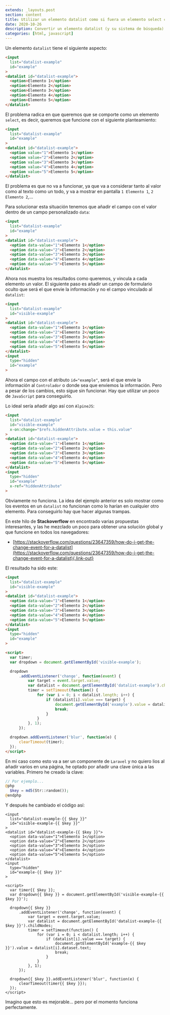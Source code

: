 ```yaml
---
extends: _layouts.post
section: content
title: Utilizar un elemento datalist como si fuera un elemento select con la ayuda de JavaScript
date: 2020-10-26
description: Convertir un elemento datalist (y su sistema de búsqueda) en un elemento select avanzado 
categories: [html, javascript]
---
```


Un elemento `datalist` tiene el siguiente aspecto:

```html
<input
  list="datalist-example"
  id="example"
>
<datalist id="datalist-example">
  <option>Elemento 1</option>
  <option>Elemento 2</option>
  <option>Elemento 3</option>
  <option>Elemento 4</option>
  <option>Elemento 5</option>
</datalist>
```

El problema radica en que queremos que se comporte como un elemento `select`, es decir, queremos que funcione con el siguiente planteamiento:

```html
<input
  list="datalist-example"
  id="example"
>
<datalist id="datalist-example">
  <option value="1">Elemento 1</option>
  <option value="2">Elemento 2</option>
  <option value="3">Elemento 3</option>
  <option value="4">Elemento 4</option>
  <option value="5">Elemento 5</option>
</datalist>
```

El problema es que no va a funcionar, ya que va a considerar tanto al valor como al texto como un todo, y va a mostrar en pantalla `1 Elemento 1`, `2 Elemento 2`,...

Para solucionar esta situación tenemos que añadir el campo con el valor dentro de un campo personalizado `data`:

```html
<input
  list="datalist-example"
  id="example"
>
<datalist id="datalist-example">
  <option data-value="1">Elemento 1</option>
  <option data-value="2">Elemento 2</option>
  <option data-value="3">Elemento 3</option>
  <option data-value="4">Elemento 4</option>
  <option data-value="5">Elemento 5</option>
</datalist>
```

Ahora nos muestra los resultados como queremos, y vincula a cada elemento un valor. El siguiente paso es añadir un campo de formulario oculto que será el que envie la información y no el campo vinculado al `datalist`:

```html
<input
  list="datalist-example"
  id="visible-example"
>
<datalist id="datalist-example">
  <option data-value="1">Elemento 1</option>
  <option data-value="2">Elemento 2</option>
  <option data-value="3">Elemento 3</option>
  <option data-value="4">Elemento 4</option>
  <option data-value="5">Elemento 5</option>
</datalist>
<input
  type="hidden"
  id="example"
>
```

Ahora el campo con el atributo `id="example"`, será el que envie la información al `Controlador` o donde sea que enviemos la información. Pero a pesar de los cambios, esto sigue sin funcionar. Hay que utilizar un poco de `JavaScript` para conseguirlo.

Lo ideal sería añadir algo así con `AlpineJS`:

```html
<input
  list="datalist-example"
  id="visible-example"
  x-on:change="$refs.hiddenAttribute.value = this.value"
>
<datalist id="datalist-example">
  <option data-value="1">Elemento 1</option>
  <option data-value="2">Elemento 2</option>
  <option data-value="3">Elemento 3</option>
  <option data-value="4">Elemento 4</option>
  <option data-value="5">Elemento 5</option>
</datalist>
<input
  type="hidden"
  id="example"
  x-ref="hiddenAttribute"
>
```

Obviamente no funciona. La idea del ejemplo anterior es solo mostrar como los eventos en un `datalist` no funcionan como lo harían en cualquier otro elemento. Para conseguirlo hay que hacer algunas trampas. 

En este hilo de **Stackoverflow** en encontrado varias propuestas interesantes, y las he mezclado un poco para obtener una solución global y que funcione en todos los navegadores:

+ [https://stackoverflow.com/questions/23647359/how-do-i-get-the-change-event-for-a-datalist](https://stackoverflow.com/questions/23647359/how-do-i-get-the-change-event-for-a-datalist){.link-out}

El resultado ha sido este:

```html
<input
  list="datalist-example"
  id="visible-example"
>
<datalist id="datalist-example">
  <option data-value="1">Elemento 1</option>
  <option data-value="2">Elemento 2</option>
  <option data-value="3">Elemento 3</option>
  <option data-value="4">Elemento 4</option>
  <option data-value="5">Elemento 5</option>
</datalist>
<input
  type="hidden"
  id="example"
>

<script>
  var timer;
  var dropdown = document.getElementById('visible-example');

  dropdown
      .addEventListener('change', function(event) {
          var target = event.target.value;
          var datalist = document.getElementById('datalist-example').childNodes;
          timer = setTimeout(function() {
              for (var i = 0; i < datalist.length; i++) {
                  if (datalist[i].value === target) {
                      document.getElementById('example').value = datalist[i].dataset.text;
                      break;
                  }
              }
          }, 1);
      });

  dropdown.addEventListener('blur', function(e) {
      clearTimeout(timer);
  });
</script>
```

En mi caso como esto va a ser un componente de `Laravel` y no quiero lios al añadir varios en una página, he optado por añadir una clave única a las variables. Primero he creado la clave:

```php
// Por ejemplo...
@php 
  $key = md5(Str::random());
@endphp
```

Y después he cambiado el código así:

```html5
<input
  list="datalist-example-{{ $key }}"
  id="visible-example-{{ $key }}"
>
<datalist id="datalist-example-{{ $key }}">
  <option data-value="1">Elemento 1</option>
  <option data-value="2">Elemento 2</option>
  <option data-value="3">Elemento 3</option>
  <option data-value="4">Elemento 4</option>
  <option data-value="5">Elemento 5</option>
</datalist>
<input
  type="hidden"
  id="example-{{ $key }}"
>

<script>
  var timer{{ $key }};
  var dropdown{{ $key }} = document.getElementById('visible-example-{{ $key }}');

  dropdown{{ $key }}
      .addEventListener('change', function(event) {
          var target = event.target.value;
          var datalist = document.getElementById('datalist-example-{{ $key }}').childNodes;
          timer = setTimeout(function() {
              for (var i = 0; i < datalist.length; i++) {
                  if (datalist[i].value === target) {
                      document.getElementById('example-{{ $key }}').value = datalist[i].dataset.text;
                      break;
                  }
              }
          }, 1);
      });

  dropdown{{ $key }}.addEventListener('blur', function(e) {
      clearTimeout(timer{{ $key }});
  });
</script>
```

Imagino que esto es mejorable... pero por el momento funciona perfectamente.
